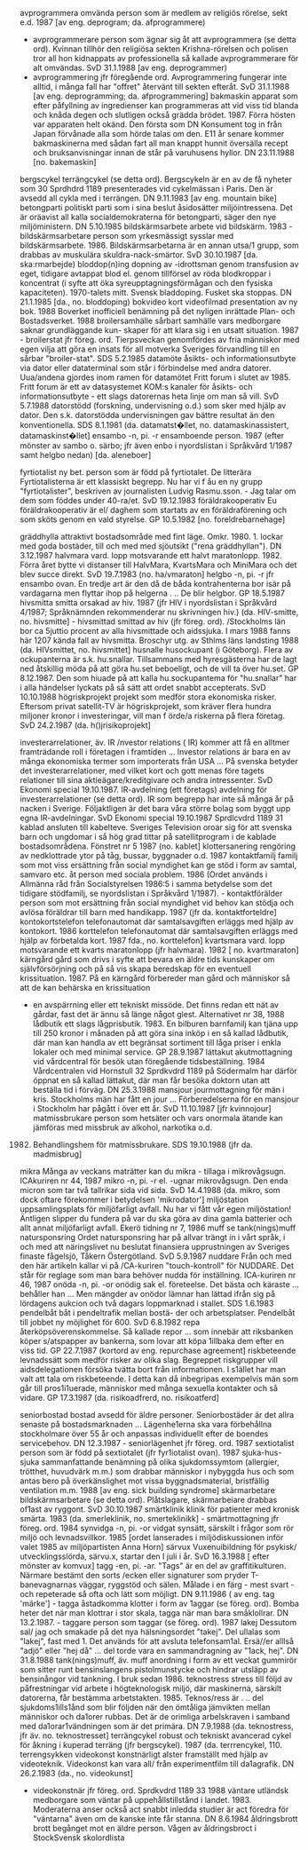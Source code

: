 avprogrammera omvända person som är
medlem av religiös rörelse, sekt e.d.
1987 [av eng. deprogram; da. afprogrammere)
- avprogrammerare person
som ägnar sig åt att avprogrammera (se
detta ord). Kvinnan tillhör den religiösa
sekten Krishna-rörelsen och polisen tror
all hon kidnappats av professionella så
kallade avprogrammerare för alt omvändas.
SvD 31.1.1988 [av eng. deprogrammer)
- avprogrammering jfr föregående
ord. Avprogrammering fungerar inte alltid,
i många fall har "offret" återvänt till
sekten efteråt. SvD 31.1.1988 [av eng.
deprogramming; da. afprogrammering]
bakmaskin apparat som efter påfyllning av
ingredienser kan programmeras att vid
viss tid blanda och knåda degen och
slutligen också grädda brödet. 1987.
Förra hösten var apparaten helt okänd.
Den första som DN Konsument tog in
från Japan förvånade alla som hörde talas
om den. E11 år senare kommer bakmaskinerna
med sådan fart all man
knappt hunnit översälla recept och
bruksanvisningar innan de står på varuhusens
hyllor. DN 23.11.1988 [no. bakemaskin]

bergscykel terrängcykel (se detta ord).
Bergscykeln är en av de få nyheter som
30 Sprdhdrd 1189
presenterades vid cykelmässan i Paris.
Den är avsedd all cykla med i terrängen.
DN 9.11.1983 [av eng. mountain bike]
betongparti politiskt parti som i sina beslut
åsidosätter miljöintressena. Det är
oräavist all kalla socialdemokraterna för
betongparti, säger den nye miljöministern.
DN 5.10.1985
bildskärmsarbete arbete vid bildskärm.
1983 - bildskärmsarbetare person som
yrkesmässigt sysslar med bildskärmsarbete.
1986. Bildskärmsarbetarna är en
annan utsa/1 grupp, som drabbas av
muskulära skuldra-nack-smärtor. SvD
30.10.1987 [da. ska:rmarbejde)
bloddop(n)ing dopning av -idrottsman genom
transfusion av eget, tidigare avtappat
blod el. genom tillförsel av röda
blodkroppar i koncentrat (i syfte att öka
syreupptagningsförmågan och den fysiska
kapaciteten). 1970-talets mitt.
Svensk bladdoping. Fusket ska stoppas.
DN 21.1.1985 [da., no. bloddoping)
bokvideo kort videofilmad presentation av
ny bok. 1988
Boverket inofficiell benämning på det nyligen
inrättade Plan- och Bostadsverket.
1988
broilersamhälle sårbart samhälle vars
medborgare saknar grundläggande kun-
skaper för att klara sig i en utsatt situation.
1987 - broilerstat jfr föreg. ord.
Tierpsveckan genomfördes av fria människor
med egen vilja att göra en insats
för all motverka Sveriges förvandling till
en sårbar "broiler-stat". SDS 5.2.1985
datamöte åsikts- och informationsutbyte
via dator eller dataterminal som står i
förbindelse med andra datorer. Uua/andena
gjordes inom ramen för datamötet
Fritt forum i slutet av 1985. Fritt forum
är ett av datasystemet KOM:s kanaler för
åsikts- och informationsutbyte - ett slags
datorernas heta linje om man så vill.
SvD 5.7.1988
datorstödd (forskning, undervisning o.d.)
som sker med hjälp av dator. Den s.k.
datorstödda undervisningen gav bättre
resultat än den konventionella. SDS
8.1.1981 (da. datamatst�llet, no. datamaskinassistert,
datamaskinst�llet]
ensambo -n, pi. -r ensamboende person.
1987 (efter mönster av sambo o. särbo;
jfr även enbo i nyordslistan i Språkvård
1/1987 samt helgbo nedan) [da. aleneboer]

fyrtiotalist ny bet. person som är född på
fyrtiotalet. De litterära Fyrtiotalisterna
är ett klassiskt begrepp. Nu har vi f åu en
ny grupp "fyrtiotalister", beskriven av
journalisten Ludvig Rasmu.sson. - Jag
talar om dem som föddes under 40-ra/et.
SvD 19.12.1983
föräldrakooperativ Eu föräldrakooperativ
är el/ daghem som startats av en föräldraförening
och som sköts genom en vald
styrelse. GP 10.5.1982 [no. foreldrebarnehage]

gräddhylla attraktivt bostadsområde med
fint läge. Omkr. 1980. 1. lockar med
goda bostäder, till och med med sjöutsikt
("rena gräddhyllan"). DN 3.12.1987
halvmara vard. lopp motsvarande ett halvt
maratonlopp. 1982. Förra året bytte vi
distanser till HalvMara, KvartsMara och
MiniMara och det blev succe direkt. SvD
19.7.1983 (no. ha/vmaraton]
helgbo -n, pi. -r jfr ensambo ovan. En
tredje art är den då de båda kontrahenterna
bor isär på vardagarna men flyttar
ihop på helgerna . .. De blir helgbor. GP
18.5.1987
hivsmitta smitta orsakad av hiv. 1987 (jfr
HlV i nyordslistan i Språkvård 4/1987;
Språknämnden rekommenderar nu
skrivningen hiv.) (da. HIV-smitte, no.
hivsmitte] - hivsmittad smittad av hiv
(jfr föreg. ord). /Stockholms län bor ca
5juttio procent av alla hivsmittade och
aidssjuka. I mars 1988 fanns här 1207
kända fall av hivsmitta. Broschyr utg. av
Sthlms läns landsting 1988 (da. HIVsmittet,
no. hivsmittet]
husnalle husockupant (i Göteborg). Flera
av ockupanterna är s.k. hu.snallar. Tillsammans
med hyresgästerna har de lagt
ned åtskillig möda på att göra hu.set beboeligt,
och de vill ta över hu.set. GP
8.12.1987. Den som hiuade på att kalla
hu.sockupantema för "hu.snallar" har i
alla händelser lyckats på så sätt att ordet
snabbt accepterats. SvD 10.10.1988
högriskprojekt projekt som medför stora
ekonomiska risker. Eftersom privat satellit-TV
är högriskprojekt, som kräver
flera hundra miljoner kronor i investeringar,
vill man f örde/a riskerna på flera
företag. SvD 24.2.1987 (da. h()jrisikoprojekt]

investerarrelationer, äv. IR /nvestor relations
( IR) kommer att få en alltmer framträdande
roll i företagen i framtiden ...
lnvestor relations är bara en av många
ekonomiska termer som importerats från
USA ... På svenska betyder det investerarrelationer,
med vilket kort och gott
menas före tagets relationer till sina aktieägare/kreditgivare
och andra intressenter.
SvD Ekonomi special 19.10.1987.
IR-avdelning (ett företags) avdelning för
investerarrelationer (se detta ord). IR
som begrepp har inte så många år på
nacken i Sverige. Följaktligen är det bara
våra större bolag som byggt upp egna
IR-avdelningar. SvD Ekonomi special
19.10.1987
Sprdlcvdrd 1189 31 
kablad ansluten till kabelteve. Sveriges Television
oroar sig för att svenska barn
och ungdomar i så hög grad tittar på
satellitprogram i de kablade bostadsområdena.
Fönstret nr 5 1987 (no. kablet]
klottersanering rengöring av nedklottrade
ytor på tåg, bussar, byggnader o.d. 1987
kontaktfamilj familj som mot viss ersättning
från social myndighet kan ge stöd i
form av samtal, samvaro etc. åt person
med sociala problem. 1986 (Ordet används
i Allmänna råd från Socialstyrelsen
1986:5 i samma betydelse som det
tidigare stödfamilj, se nyordslistan i
Språkvård 1/1987). - kontaktförälder
person som mot ersättning från social
myndighet vid behov kan stödja och avlösa
föräldrar till barn med handikapp.
1987 (jfr da. kontaktforteldre]
kontokortstelefon telefonautomat där samtalsavgiften
erläggs med hjälp av kontokort.
1986
korttelefon telefonautomat där samtalsavgiften
erläggs med hjälp av förbetalda
kort. 1987 fda., no. korttelefon]
kvartsmara vard. lopp motsvarande ett
kvarts maratonlopp (jfr halvmara). 1982
[ no. kvartmaraton]
kärngård gård som drivs i syfte att bevara
en äldre tids kunskaper om självförsörjning
och på så vis skapa beredskap för
en eventuell krissituation. 1987. På en
kärngård förbereder man gård och människor
så att de kan behärska en krissituation
- en avspärrning eller ett tekniskt
missöde. Det finns redan ett nät av gårdar,
fast det är ännu så länge något glest.
Alternativet nr 38, 1988
lådbutik ett slags lågprisbutik. 1983. En
bilburen barnfamilj kan tjäna upp till
250 kronor i månaden på att göra sina
inköp i en så kallad lådbutik, där man
kan handla av ett begränsat sortiment till
låga priser i enkla lokaler och med minimal
service. GP 28.9.1987
lättakut akutmottagning vid vårdcentral
för besök utan föregående tidsbeställning.
1984 Vårdcentralen vid Hornstull
32 Sprdkvdrd 1189
på Södermalm har därför öppnat en så
kallad lättakut, där man får besöka doktorn
utan att beställa tid i förväg. DN
25.3.1988
mansjour jourmottagning för män i kris.
Stockholms män har fått en jour ... Förberedelserna
för en mansjour i Stockholm
har pågått i över ett år. SvD
11.10.1987 [jfr kvinnojour]
matmissbrukare person som hetsäter och
vars onormala ätande kan jämföras med
missbruk av alkohol, narkotika o.d.
1982. Behandlingshem för matmissbrukare.
SDS 19.10.1988 (jfr da. madmisbrug]

mikra Många av veckans maträtter kan du
mikra - tillaga i mikrovågsugn. ICAkuriren
nr 44, 1987
mikro -n, pi. -r el. -ugnar mikrovågsugn.
Den enda micron som tar två tallrikar
sida vid sida. SvD 14.4.1988 (da. mikro,
som dock oftare förekommer i betydelsen
'mikrodator']
miljöstation uppsamlingsplats för miljöfarligt
avfall. Nu har vi fått vår egen miljöstation!
Äntligen slipper du fundera på
var du ska göra av dina gamla batterier
och allt annat miljöfarligt avfall. Ekerö
tidning nr 7, 1986
muff se tank(nings)muff
natursponsring Ordet natursponsring har
på allvar trängt in i vårt språk, i och med
att näringslivet nu beslutat finansiera
upprustningen av Sveriges finaste fågelsjö,
Tåkern Östergötland. SvD
5.9.1987
nuddare Från och med den här artikeln
kallar vi på /CA-kuriren "touch-kontroll"
för NUDDARE. Det står för reglage
som man bara behöver nudda för
inställning. ICA-kuriren nr 46, 1987
onöda -n, pi. -or onödig sak el. företeelse.
Det bästa och käraste ... behåller han
... Men mängder av onödor lämnar han
lättad ifrån sig på lördagens aukcion och
två dagars loppmarknad i stallet. SDS
1.6.1983
pendelbåt båt i pendeltrafik mellan bostä-
der och arbetsplatser. Pendelbåt till jobbet
ny möjlighet för 600. SvD 6.8.1982
repa återköpsöverenskommelse. Så kallade
repor ... som innebär att riksbanken
köper s/atspapper av bankerna, som
lovar att köpa 1illbaka dem efter en viss
tid. GP 22.7.1987 (kortord av eng. repurchase
agreement]
riskbeteende levnadssätt som medför risker
av olika slag. Begreppet riskgrupper
vill aidsdelegationen försöka tvätta bort
från informationen. I s1ället har man valt
att tala om riskbeteende. I detta kan då
inbegripas exempelvis män som går till
pros1i1uerade, människor med många
sexuella kontakter och så vidare. GP
17.3.1987 (da. risikoadfrerd, no. risikoatferd]

seniorbostad bostad avsedd för äldre personer.
Seniorbostäder är det allra senaste
på bostadsmarknaden ... Lägenhe1erna
ska vara förbehållna stockholmare över
55 år och anpassas individuellt efter de
boendes servicebehov. DN 12.3.1987 -
seniorlägenhet jfr föreg. ord. 1987
sextiotalist person som är född på sextiotalet
(jfr fyr1iotalist ovan). 1987
sjuka-hus-sjuka sammanfattande benämning
på olika sjukdomssymtom (allergier,
trötthet, huvudvärk m.m.) som
drabbar människor i nybyggda hus och
som antas bero på överkänslighet mot
vissa byggnadsmaterial, bristfällig ventilation
m.m. 1988 [av eng. sick building
syndrome]
skärmarbetare bildskärmsarbetare (se detta
ord). Plåtslagare, skärmarbeiare
drabbas of1ast av ryggont. SvD
30.10.1987
smärtklinik klinik för patienter med kronisk
smärta. 1983 (da. smerleklinik, no.
smerteklinikk] - smärtmottagning jfr
föreg. ord. 1984
synvidga -n, pi. -or vidgat synsätt, särskilt i
frågor som rör miljö och levnadsvillkor.
1985 [ordet lanserades i miljödiskussionen
inför valet 1985 av miljöpartisten
Anna Horn]
särvux Vuxenuibildning för psykisk/ utvecklingsslörda,
särvu.x, startar den I juli
i år. SvD 16.3.1988 [ efter mönster av
komvux]
tagg -en, pi. -ar. "Tags" är en del av graffitikulturen.
Närmare bestämt den sorts
/ecken eller signaturer som pryder T-banevagnarnas
väggar, ryggstöd och sälen.
Målade i en färg - mest svart - och repeterade
så ofta och lätt som möjligt. DN
9.11.1986 ( av eng. tag 'märke'] - tagga
åstadkomma klotter i form av 1aggar (se
föreg. ord). Bomba heter det när man
klottrar i stor skala, tagga när man bara
småklollrar. DN 13.2.1987. - taggare
person som taggar (se föreg. ord). 1987
lakej Dessutom sal/ jag och smakade på det
nya hälsningsordet "takej". Del ullalas
som "lakej", fast med 1. Det används för
att avsluta telefonsam1al. Ersä//er alllså
"adjö" eller "hej då" ... del torde vara
en sammandragning av "1ack, hej". DN
31.8.1988
tank(nings)muff, äv. muff anordning i
form av ett veckat gummirör som sitter
runt bensinslangens pistolmunstycke
och hindrar utsläpp av bensinångor vid
tankning. I bruk sedan 1986.
teknostress stress till följd av påfrestningar
vid arbete i högteknologisk miljö, där
maskinerna, särskilt datorerna, får bestämma
arbetstakten. 1985. Teknos/ress
är . .. del sjukdoms1ills1ånd som blir följden
när den ömtåliga jämvikten mellan
människor och da1orer rubbas. Det är de
orimliga arbelskraven i samband med
da1orar1vändningen som är det primära.
DN 7.9.1988 (da. teknostress, jfr äv. no.
teknostresset]
terrängcykel robust och tekniskt avancerad
cykel för åkning i kuperad terräng
(jfr bergscykel). 1987 (da. terrrencykel,
110. terrengsykken
videokonst konstnärligt alster framställt
med hjälp av videoteknik. Videokonst
kan vara all/ från experimentfilm till da1agrafik.
DN 26.2.1983 (da., no. videokunst]
- videokonstnär jfr föreg. ord.
Sprdkvdrd 1189 33 
1988
väntare utländsk medborgare som väntar
på uppehållstillstånd i landet. 1983. Moderaterna
anser också act snabbt inledda
studier är act föredra för "väntarna"
även om de kanske inte får stanna. DN
8.6.1984
åldringsbrott brott begånget mot en äldre
person. Vågen av åldringsbroct i StockSvensk
skolordlista